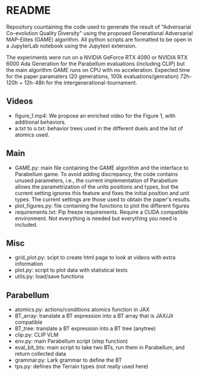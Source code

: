 # README


Repository countaining the code used to generate the result of "Adversarial Co-evolution Quality Diversity" using the proposed  Generational Adversarial MAP-Elites (GAME) algorithm.
All python scripts are formatted to be open in a JupyterLab notebook using the Jupytext extension. 

The experiments were run on a NVIDIA GeForce RTX 4090 or NVIDIA RTX 6000 Ada Generation for the Parabellum evaluations (including CLIP) but the main algorithm GAME runs on CPU with no acceleration. 
Expected time for the paper paramaters (20 generations, 100k evaluations/genration) 72h-120h + 12h-48h for the intergenerational-tournament.

## Videos
* figure_1.mp4: We propose an enriched video for the Figure 1, with additional behaviors.
* a.txt to o.txt: behavior trees used in the different duels and the list of atomics used. 

## Main
* GAME.py: main file containing the GAME algorithm and the interface to Parabellum game.  To avoid adding discrepancy, the code contains unused parameters, i.e., the current implementation of Parabellum allows the parametrization of the units positions and types, but the current setting ignores this feature and fixes the initial position and unit types. The current settings are those used to obtain the paper's results.
* plot_figures.py: file containing the functions to plot the different figures
* requirements.txt: Pip freeze requirements. Require a CUDA compatible environment. Not everything is needed but everything you need is included.

## Misc 
* grid_plot.py: scipt to create html page to look at videos with extra information
* plot.py: script to plot data with statistical tests
* utils.py: load/save functions
  
## Parabellum
* atomics.py: actions/conditions atomics function in JAX
* BT_array: translate a BT expression into a BT array that is JAX/Jit compatible
* BT_tree: translate a BT expression into a BT tree (anytree)
* clip.py: CLIP VLM
* env.py: main Parabellum script (step function)
* eval_bit_bts: main script to take two BTs, run them in Parabellum, and return collected data
* grammar.py: Lark grammar to define the BT
* tps.py: defines the Terrain types (not really used here)
